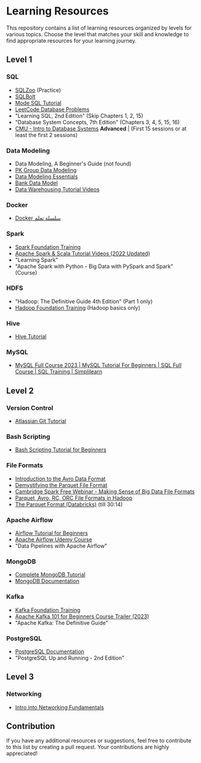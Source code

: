 # Learning Resources

This repository contains a list of learning resources organized by levels for various topics. Choose the level that matches your skill and knowledge to find appropriate resources for your learning journey.

## Level 1

### SQL

- [SQLZoo](https://sqlzoo.net/wiki/SQL_Tutorial) (Practice)
- [SQLBolt](https://sqlbolt.com/lesson/introduction)
- [Mode SQL Tutorial](https://mode.com/sql-tutorial/introduction-to-sql/)
- [LeetCode Database Problems](https://leetcode.com/problemset/database/)
- "Learning SQL, 2nd Edition" (Skip Chapters 1, 2, 15)
- "Database System Concepts, 7th Edition" (Chapters 3, 4, 5, 15, 16)
- [CMU - Intro to Database Systems](https://www.youtube.com/playlist?list=PLSE8ODhjZXjbj8BMuIrRcacnQh20hmY9g) **Advanced** | (First 15 sessions or at least the first 2 sessions)

### Data Modeling

- Data Modeling, A Beginner's Guide (not found)
- [PK Group Data Modeling](https://pk-group.weebly.com/)
- [Data Modeling Essentials](https://pk-group.weebly.com/data-modeling-essentials.html)
- [Bank Data Model](https://dwbi1.wordpress.com/2012/04/28/bank-data-model/)
- [Data Warehousing Tutorial Videos](https://www.youtube.com/playlist?list=PL9ooVrP1hQOEDSc5QEbI8WYVV_EbWKJwX)

### Docker

- [Docker سلسلة تعلم](https://www.youtube.com/playlist?list=PLX1bW_GeBRhDkTf_jbdvBbkHs2LCWVeXZ) 

### Spark

- [Spark Foundation Training](https://www.learningjournal.guru/courses/spark/spark-foundation-training/)
- [Apache Spark & Scala Tutorial Videos (2022 Updated)](https://www.youtube.com/playlist?list=PLEiEAq2VkUUK3tuBXyd01meHuDj7RLjHv)
- "Learning Spark"
- "Apache Spark with Python - Big Data with PySpark and Spark" (Course)

### HDFS

- "Hadoop: The Definitive Guide 4th Edition" (Part 1 only)
- [Hadoop Foundation Training](https://www.learningjournal.guru/courses/hadoop/hadoop-foundation-training/) (Hadoop basics only)

### Hive

- [Hive Tutorial](https://www.youtube.com/watch?v=rr17cbPGWGA) 

### MySQL

- [MySQL Full Course 2023 | MySQL Tutorial For Beginners | SQL Full Course | SQL Training | Simplilearn](https://www.youtube.com/watch?v=SycDH3NSJUU)

## Level 2

### Version Control

- [Atlassian Git Tutorial](https://www.atlassian.com/git)

### Bash Scripting

- [Bash Scripting Tutorial for Beginners](https://www.freecodecamp.org/news/bash-scripting-tutorial-linux-shell-script-and-command-line-for-beginners/)

### File Formats

- [Introduction to the Avro Data Format](https://sqream.com/blog/a-detailed-introduction-to-the-avro-data-format/)
- [Demystifying the Parquet File Format](https://towardsdatascience.com/demystifying-the-parquet-file-format-13adb0206705)
- [Cambridge Spark Free Webinar - Making Sense of Big Data File Formats](https://www.youtube.com/watch?v=RwGGqwe-SAY)
- [Parquet, Avro, RC, ORC File Formats in Hadoop](https://www.youtube.com/watch?v=jKfKmBdPuT4) 
- [The Parquet Format (Databricks)](https://www.youtube.com/watch?v=RwGGqwe-SAY) (till 30:14)

### Apache Airflow

- [Airflow Tutorial for Beginners](https://www.youtube.com/watch?v=K9AnJ9_ZAXE&list=PLwFJcsJ61oujAqYpMp1kdUBcPG0sE0QMT) 
- [Apache Airflow Udemy Course](https://www.udemy.com/course/the-complete-hands-on-course-to-master-apache-airflow/)
- "Data Pipelines with Apache Airflow"

### MongoDB

- [Complete MongoDB Tutorial](https://www.youtube.com/playlist?list=PL4cUxeGkcC9h77dJ-QJlwGlZlTd4ecZOA)
- [MongoDB Documentation](https://learn.mongodb.com/catalog)


### Kafka

- [Kafka Foundation Training](https://www.learningjournal.guru/courses/kafka/kafka-foundation-training/)
- [Apache Kafka 101 for Beginners Course Trailer (2023)](https://www.youtube.com/watch?v=j4bqyAMMb7o&list=PLa7VYi0yPIH0KbnJQcMv5N9iW8HkZHztH)
- "Apache Kafka: The Definitive Guide"

### PostgreSQL

- [PostgreSQL Documentation](https://www.postgresql.org/docs/current/)
- "PostgreSQL Up and Running - 2nd Edition"

## Level 3

### Networking

- [Intro into Networking Fundamentals](https://www.youtube.com/watch?v=6hPMdpk9qA4&list=PLTk5ZYSbd9Mi_ya5tVFD8NFfU1YZOyml1) 

## Contribution

If you have any additional resources or suggestions, feel free to contribute to this list by creating a pull request. Your contributions are highly appreciated!
